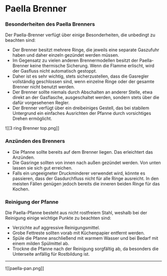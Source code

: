 # Paella Brenner

### Besonderheiten des Paella Brenners

Der Paella-Brenner verfügt über einige Besonderheiten, die unbedingt zu beachten sind:

- Der Brenner besitzt mehrere Ringe, die jeweils eine separate Gaszufuhr haben und daher einzeln gezündet werden müssen.
- Im Gegensatz zu vielen anderen Brennermodellen besitzt der Paella-Brenner keine thermische Sicherung. Wenn die Flamme erlischt, wird der Gasfluss nicht automatisch gestoppt.
- Daher ist es sehr wichtig, stets sicherzustellen, dass die Gasregler vollständig geschlossen sind, wenn einzelne Ringe oder der gesamte Brenner nicht benutzt werden.
- Der Brenner sollte niemals durch Abschalten an anderer Stelle, etwa direkt an der Gasflasche, ausgeschaltet werden, sondern stets über die dafür vorgesehenen Regler.
- Der Brenner verfügt über ein dreibeiniges Gestell, das bei stabilem Untergrund ein einfaches Ausrichten der Pfanne durch vorsichtiges Drehen ermöglicht.

![[3 ring Brenner top.png]]

### Anzünden des Brenners

* Die Pfanne sollte bereits auf dem Brenner liegen. Das erleichtert das Anzünden.
* Die Gasringe sollten von innen nach außen gezündet werden. Von unten lassen sie sich gut erreichen.
* Falls ein ungeeigneter Druckminderer verwendet wird, könnte es passieren, dass der Gasdurchfluss nicht für alle Ringe ausreicht. In den meisten Fällen genügen jedoch bereits die inneren beiden Ringe für das Kochen.

### Reinigung der Pfanne

Die Paella-Pfanne besteht aus nicht rostfreiem Stahl, weshalb bei der Reinigung einige wichtige Punkte zu beachten sind:

- Verzichte auf aggressive Reinigungsmittel.
- Grobe Fettreste sollten vorab mit Küchenpapier entfernt werden.
- Spüle die Pfanne anschließend mit warmem Wasser und bei Bedarf mit einem milden Spülmittel ab.
- Trockne die Pfanne nach der Reinigung sorgfältig ab, da besonders die Unterseite anfällig für Rostbildung ist.

---

![[paella-pan.png]]
